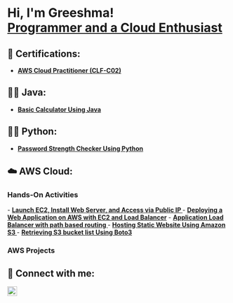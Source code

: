 <h1>Hi, I'm Greeshma! <br/><a href="https://www.linkedin.com/in/greeshma-babu/">Programmer and a Cloud Enthusiast</a> <a href="https://www.linkedin.com/in/greeshma-babu/"> </a>

<h2>📄 Certifications:</h2>

- <b><a href="https://github.com/Greeshma-Babu-tech/Certficates/blob/main/AWS%20Certified%20Cloud%20Practitioner%20certificate.pdf">AWS Cloud Practitioner (CLF-C02)</a></b>

<h2>👨‍💻  Java:</h2>

- <b><a href="https://github.com/Greeshma-Babu-tech/Java/tree/main/Calculator">Basic Calculator Using Java </a></b>


<h2>👨‍💻 Python:</h2>

- <b><a href="https://github.com/Greeshma-Babu-tech/Python/blob/main/Password%20Strength%20Checker">Password Strength Checker Using Python</a></b>

  
<h2>☁️ AWS Cloud:</h2>
<h3>Hands-On Activities</h3>
- <b><a href="https://github.com/Greeshma-Babu-tech/AWS/blob/main/Hosting%20a%20Web%20app%20on%20EC2.pdf">Launch EC2, Install Web Server, and Access via Public IP </a></b>
- <b><a href="https://github.com/Greeshma-Babu-tech/AWS/blob/main/Deploying%20a%20Web%20Application%20on%20AWS%20%20with%20EC2%20and%20Load%20Balancer.pdf">Deploying a Web Application on AWS  with EC2 and Load Balancer</a></b>
 - <b><a href="https://github.com/Greeshma-Babu tech/AWS/blob/main/Application%20Load%20Balancer%20with%20path%20based%20routing/ALB%20with%20path%20based%20routing.pdf">Application Load Balancer with path based routing
 </a></b>
 - <b><a href="https://github.com/Greeshma-Babu-tech/AWS/tree/main/Hosting%20static%20Website%20using%20Amazone%20S3">Hosting Static Website Using Amazon S3 </a></b>
- <b><a href="https://github.com/Greeshma-Babu-tech/AWS/blob/main/AWS-%20Retrieving%20S3%20bucket%20list.pdf">Retrieving S3 bucket list Using Boto3 </a></b>
<h3>AWS Projects</h3>




<h2> 🤳 Connect with me:</h2>


[<img align="left" alt="Greeshma | LinkedIn" width="22px" src="https://cdn.jsdelivr.net/npm/simple-icons@v3/icons/linkedin.svg" />][linkedin]



[twitter]: https://twitter.com
[linkedin]: https://www.linkedin.com/in/greeshma-babu/

<!--
**joshmadakor1/joshmadakor1** is a ✨ _special_ ✨ repository because its `README.md` (this file) appears on your GitHub profile.

Here are some ideas to get you started:

- 🔭 I’m currently working on ...
- 🌱 I’m currently learning ...
- 👯 I’m looking to collaborate on ...
- 🤔 I’m looking for help with ...
- 💬 Ask me about ...
- 📫 How to reach me: ...
- 😄 Pronouns: ...
- ⚡ Fun fact: ...
-->
